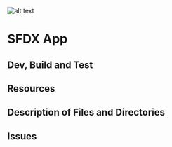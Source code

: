 ![alt text](https://travis-ci.org/akhanna02/trailheadx.svg?branch=master)

# SFDX  App

## Dev, Build and Test


## Resources


## Description of Files and Directories


## Issues



